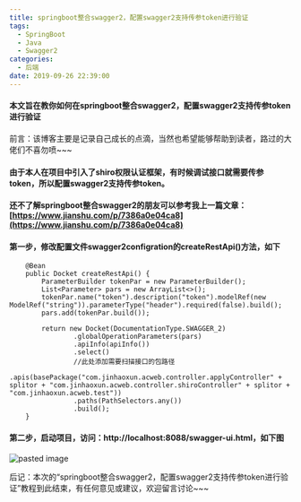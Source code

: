 ```yaml
---
title: springboot整合swagger2，配置swagger2支持传参token进行验证
tags:
  - SpringBoot
  - Java
  - Swagger2
categories:
  - 后端
date: 2019-09-26 22:39:00
---
```

#### 本文旨在教你如何在springboot整合swagger2，配置swagger2支持传参token进行验证

前言：该博客主要是记录自己成长的点滴，当然也希望能够帮助到读者，路过的大佬们不喜勿喷~~~
<!-- more -->
#### 由于本人在项目中引入了shiro权限认证框架，有时候调试接口就需要传参token，所以配置swagger2支持传参token。

#### 还不了解springboot整合swagger2的朋友可以参考我上一篇文章：[https://www.jianshu.com/p/7386a0e04ca8](https://www.jianshu.com/p/7386a0e04ca8)

#### 第一步，修改配置文件swagger2configration的createRestApi()方法，如下
```
    @Bean
    public Docket createRestApi() {
        ParameterBuilder tokenPar = new ParameterBuilder();
        List<Parameter> pars = new ArrayList<>();
        tokenPar.name("token").description("token").modelRef(new ModelRef("string")).parameterType("header").required(false).build();
        pars.add(tokenPar.build());

        return new Docket(DocumentationType.SWAGGER_2)
                .globalOperationParameters(pars)
                .apiInfo(apiInfo())
                .select()
                //此处添加需要扫描接口的包路径
                .apis(basePackage("com.jinhaoxun.acweb.controller.applyController" + splitor + "com.jinhaoxun.acweb.controller.shiroController" + splitor + "com.jinhaoxun.acweb.test"))
                .paths(PathSelectors.any())
                .build();
    }
```

#### 第二步，启动项目，访问：http://localhost:8088/swagger-ui.html，如下图
![pasted image](/images/pasted-21.png)

后记：本次的“springboot整合swagger2，配置swagger2支持传参token进行验证”教程到此结束，有任何意见或建议，欢迎留言讨论~~~
